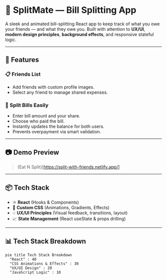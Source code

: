 # 💸 SplitMate — Bill Splitting App

A sleek and animated bill-splitting React app to keep track of what you owe your friends — and what they owe you. Built with attention to **UX/UI**, **modern design principles**, **background effects**, and responsive stateful logic.

---

## 👥 Features

### 📋 Friends List

- Add friends with custom profile images.
- Select any friend to manage shared expenses.


### 💸 Split Bills Easily

- Enter bill amount and your share.
- Choose who paid the bill.
- Instantly updates the balance for both users.
- Prevents overpayment via smart validation.

---

## 📷 Demo Preview

> (Eat N Split)[https://split-with-friends.netlify.app/]

---

## 📦 Tech Stack

- ⚛️ **React** (Hooks & Components)
- 🎨 **Custom CSS** (Animations, Gradients, Effects)
- 💡 **UX/UI Principles** (Visual feedback, transitions, layout)
- 📈 **State Management** (React useState & props drilling)

---

## 📊 Tech Stack Breakdown

```mermaid
pie title Tech Stack Breakdown
  "React" : 40
  "CSS Animations & Effects" : 30
  "UX/UI Design" : 20
  "JavaScript Logic" : 10
```

